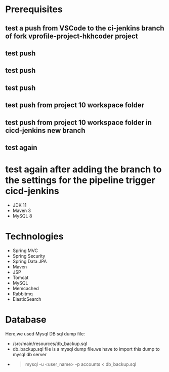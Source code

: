 # Prerequisites
## test a push from VSCode to the ci-jenkins branch of fork vprofile-project-hkhcoder project
## test push
## test push

## test push
## test push from project 10 workspace folder
## test push from project 10 workspace folder in cicd-jenkins new branch
## test again
# test again after adding the branch to the settings for the pipeline trigger cicd-jenkins
- JDK 11 
- Maven 3 
- MySQL 8

# Technologies 
- Spring MVC
- Spring Security
- Spring Data JPA
- Maven
- JSP
- Tomcat
- MySQL
- Memcached
- Rabbitmq
- ElasticSearch
# Database
Here,we used Mysql DB 
sql dump file:
- /src/main/resources/db_backup.sql
- db_backup.sql file is a mysql dump file.we have to import this dump to mysql db server
- > mysql -u <user_name> -p accounts < db_backup.sql


